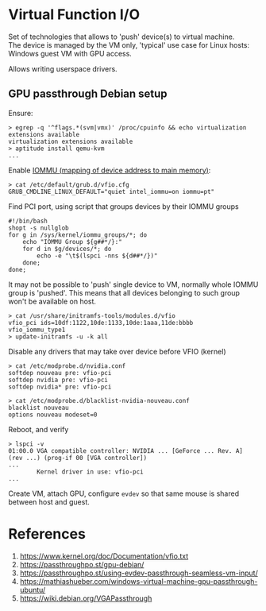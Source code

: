 # Virtual Function I/O
Set of technologies that allows to 'push' device(s) to virtual machine.  
The device is managed by the VM only, 'typical' use case for Linux hosts: Windows guest VM with GPU access.

Allows writing userspace drivers.

## GPU passthrough Debian setup
Ensure:
```
> egrep -q '^flags.*(svm|vmx)' /proc/cpuinfo && echo virtualization extensions available
virtualization extensions available
> aptitude install qemu-kvm
...
```
Enable [IOMMU (mapping of device address to main memory)](https://en.wikipedia.org/wiki/Input%E2%80%93output_memory_management_unit):
```
> cat /etc/default/grub.d/vfio.cfg
GRUB_CMDLINE_LINUX_DEFAULT="quiet intel_iommu=on iommu=pt"
```
Find PCI port, using script that groups devices by their IOMMU groups
```
#!/bin/bash
shopt -s nullglob
for g in /sys/kernel/iommu_groups/*; do
    echo "IOMMU Group ${g##*/}:"
    for d in $g/devices/*; do
        echo -e "\t$(lspci -nns ${d##*/})"
    done;
done;
```
It may not be possible to 'push' single device to VM, normally whole IOMMU group is 'pushed'. 
This means that all devices belonging to such group won't be available on host.

```
> cat /usr/share/initramfs-tools/modules.d/vfio
vfio_pci ids=10df:1122,10de:1133,10de:1aaa,11de:bbbb
vfio_iommu_type1
> update-initramfs -u -k all
```

Disable any drivers that may take over device before VFIO (kernel)
```
> cat /etc/modprobe.d/nvidia.conf
softdep nouveau pre: vfio-pci 
softdep nvidia pre: vfio-pci 
softdep nvidia* pre: vfio-pci

> cat /etc/modprobe.d/blacklist-nvidia-nouveau.conf
blacklist nouveau
options nouveau modeset=0
```
Reboot, and verify
```
> lspci -v
01:00.0 VGA compatible controller: NVIDIA ... [GeForce ... Rev. A] (rev ...) (prog-if 00 [VGA controller])
...
        Kernel driver in use: vfio-pci
...
```

Create VM, attach GPU, configure `evdev` so that same mouse is shared between host and guest. 

# References
1. https://www.kernel.org/doc/Documentation/vfio.txt
2. https://passthroughpo.st/gpu-debian/
3. https://passthroughpo.st/using-evdev-passthrough-seamless-vm-input/
4. https://mathiashueber.com/windows-virtual-machine-gpu-passthrough-ubuntu/
5. https://wiki.debian.org/VGAPassthrough